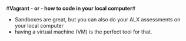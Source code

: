 #__Vagrant - or - how to code in your local computer__#
* Sandboxes are great, but you can also do your ALX assessments on your local computer
* having a virtual machine (VM) is the perfect tool for that.
